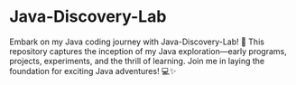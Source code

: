 # Java-Discovery-Lab
Embark on my Java coding journey with Java-Discovery-Lab! 🌱 This repository captures the inception of my Java exploration—early programs, projects, experiments, and the thrill of learning. Join me in laying the foundation for exciting Java adventures! 💻✨
